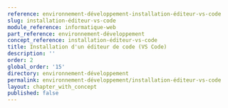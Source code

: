 ```yaml
---
reference: environnement-développement-installation-éditeur-vs-code
slug: installation-éditeur-vs-code
module_reference: informatique-web
part_reference: environnement-développement
concept_reference: installation-éditeur-vs-code
title: Installation d'un éditeur de code (VS Code)
description: ''
order: 2
global_order: '15'
directory: environnement-développement
permalink: environnement-développement/installation-éditeur-vs-code
layout: chapter_with_concept
published: false
---
```

